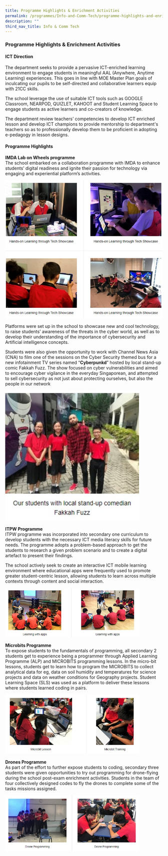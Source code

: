 ```yaml
---
title: Programme Highlights & Enrichment Activities
permalink: /programmes/Info-and-Comm-Tech/programme-highlights-and-enrichment-activities/
description: ""
third_nav_title: Info & Comm Tech
---
```

### Programme Highlights & Enrichment Activities

#### ICT Direction
The department seeks to provide a pervasive ICT-enriched learning environment to engage students in meaningful AAL (Anywhere, Anytime Learning) experiences. This goes in line with MOE Master Plan goals of inculcating our pupils to be self-directed and collaborative learners equip with 21CC skills.

The school leverage the use of suitable ICT tools such as GOOGLE Classroom, NEARPOD, QUIZLET, KAHOOT and Student Learning Space to engage students as active learners and co-creators of knowledge.

The department review teachers’ competencies to develop ICT enriched lesson and develop ICT champions to provide mentorship to department's teachers so as to professionally develop them to be proficient in adopting e-pedagogy in lesson designs.

#### Programme Highlights
**IMDA Lab on Wheels programme** <br>
The school embarked on a collaboration programme with IMDA to enhance students’ digital readiness and ignite their passion for technology via engaging and experiential platform’s activities.

![](/images/ict%20snipshot.jpg)

Platforms were set up in the school to showcase new and cool technology, to raise students’ awareness of the threats in the cyber world, as well as to develop their understanding of the importance of cybersecurity and Artificial intelligence concepts.

Students were also given the opportunity to work with Channel News Asia (CNA) to film one of the sessions on the Cyber Security themed bus for a new infotainment TV series named “**Cyberpunkd**” hosted by local stand-up comic Fakkah Fuzz. The show focused on cyber vulnerabilities and aimed to encourage cyber vigilance in the everyday Singaporean, and attempted to sell cybersecurity as not just about protecting ourselves, but also the people in our network

<img src="/images/standup%20comedian.jpg" 
     style="width:85%">
		 
**ITPW Programme** <br>
ITPW programme was incorporated into secondary one curriculum to develop students with the necessary ICT media literacy skills for future needs. The programme adopts a problem-based approach to get the students to research a given problem scenario and to create a digital artefact to present their findings.

The school actively seek to create an interactive ICT mobile learning environment where educational apps were frequently used to promote greater student-centric lesson, allowing students to learn across multiple contexts through content and social interaction.

<img src="/images/ict%20snipshot%202.jpg" 
     style="width:85%">
		 
**Microbits Programme** <br>
To expose students to the fundamentals of programming, all secondary 2 students get to experience being a programmer through Applied Learning Programme (ALP) and MICROBITS programming lessons. In the micro-bit lessons, students get to learn how to program the MICROBITS to collect analytical data for eg, data on soil humidity and temperatures for science projects and data on weather conditions for Geography projects. Student Learning Space (SLS) was used as a platform to deliver these lessons where students learned coding in pairs.

<img src="/images/ict%20snipshot%203.jpg" 
     style="width:85%">
		 
**Drones Programme** <br>
As part of the effort to further expose students to coding, secondary three students were given opportunities to try out programming for drone-flying during the school post-exam enrichment activities. Students in the team of four collectively designed codes to fly the drones to complete some of the tasks missions assigned.

<img src="/images/ict%20snipshot%204.jpg" 
     style="width:85%">